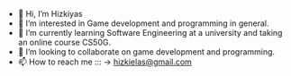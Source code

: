 - 👋 Hi, I’m Hizkiyas
- 👀 I’m interested in Game development and programming in general.
- 🌱 I’m currently learning Software Engineering at a university and taking an online course CS50G.
- 💞️ I’m looking to collaborate on game development and programming.
- 📫 How to reach me :::  ->  hizkielas@gmail.com

<!---
hizki-rp/hizki-rp is a ✨ special ✨ repository because its `README.md` (this file) appears on your GitHub profile.
You can click the Preview link to take a look at your changes.
--->
